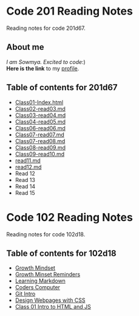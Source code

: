 # Code 201 Reading Notes

Reading notes for code 201d67.


## About me

*I am Sowmya. Excited to code*:) <br>
**Here is the link** to my [profile](https://sowmyabillakanti.github.io/reading-notes/).

## Table of contents for 201d67
* [Class01-Index.html](201/class01-index.html)
* [Class02-read03.md](201/read03.md)
* [Class03-read04.md](201/read04.md)
* [Class04-read05.md](201/read05.md)
* [Class06-read06.md](201/read06.md)
* [Class07-read07.md](201/read07.md)
* [Class07-read08.md](201/read08.md)
* [Class08-read09.md](201/read09.md)
* [Class09-read10.md](201/read10.md)
* [read11.md](201/read11.md)
* [read12.md](201/read12.md)
* Read 12
* Read 13
* Read 14
* Read 15

# Code 102 Reading Notes

Reading notes for code 102d18.

## Table of contents for 102d18
* [Growth Mindset](GrowthMindset.md)
* [Growth Minset Reminders](GrowthMindsetReminders.md)
* [Learning Markdown](LearningMarkdown.md)
* [Coders Computer](CodersComputer.md)
* [Git Intro](GitIntro.md)
* [Design Webpages with CSS](designwebpageswithcss.md)
* [ Class 01 Intro to HTML and JS](class-01.md)
